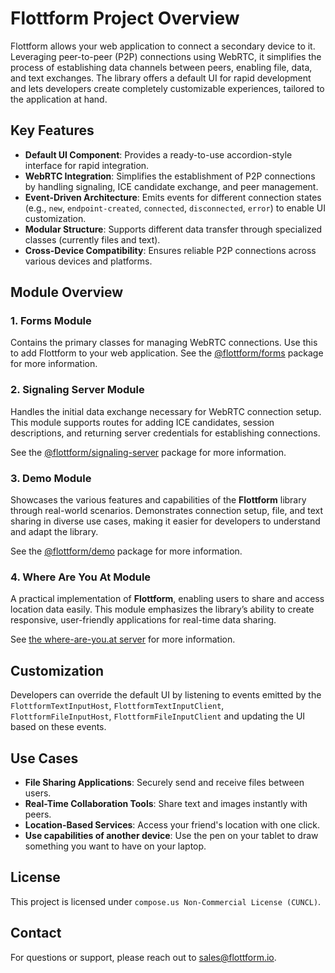 # Flottform Project Overview

Flottform allows your web application to connect a secondary device to it. Leveraging peer-to-peer (P2P) connections using WebRTC, it simplifies the process of establishing data channels between peers, enabling file, data, and text exchanges. The library offers a default UI for rapid development and lets developers create completely customizable experiences, tailored to the application at hand.

## Key Features

- **Default UI Component**: Provides a ready-to-use accordion-style interface for rapid integration.
- **WebRTC Integration**: Simplifies the establishment of P2P connections by handling signaling, ICE candidate exchange, and peer management.
- **Event-Driven Architecture**: Emits events for different connection states (e.g., `new`, `endpoint-created`, `connected`, `disconnected`, `error`) to enable UI customization.
- **Modular Structure**: Supports different data transfer through specialized classes (currently files and text).
- **Cross-Device Compatibility**: Ensures reliable P2P connections across various devices and platforms.

## Module Overview

### 1. **Forms Module**

Contains the primary classes for managing WebRTC connections. Use this to add Flottform to your web application. See the [@flottform/forms](./flottform/forms/README.md) package for more information.

### 2. **Signaling Server Module**

Handles the initial data exchange necessary for WebRTC connection setup. This module supports routes for adding ICE candidates, session descriptions, and returning server credentials for establishing connections.

See the [@flottform/signaling-server](./servers/signaling-server/README.md) package for more information.

### 3. **Demo Module**

Showcases the various features and capabilities of the **Flottform** library through real-world scenarios. Demonstrates connection setup, file, and text sharing in diverse use cases, making it easier for developers to understand and adapt the library.

See the [@flottform/demo](./servers/demo/README.md) package for more information.

### 4. **Where Are You At Module**

A practical implementation of **Flottform**, enabling users to share and access location data easily. This module emphasizes the library’s ability to create responsive, user-friendly applications for real-time data sharing.

See [the where-are-you.at server](./servers/where-are-you-at/README.md) for more information.

## Customization

Developers can override the default UI by listening to events emitted by the `FlottformTextInputHost`, `FlottformTextInputClient`, `FlottformFileInputHost`, `FlottformFileInputClient` and updating the UI based on these events.

## Use Cases

- **File Sharing Applications**: Securely send and receive files between users.
- **Real-Time Collaboration Tools**: Share text and images instantly with peers.
- **Location-Based Services**: Access your friend's location with one click.
- **Use capabilities of another device**: Use the pen on your tablet to draw something you want to have on your laptop.

## License

This project is licensed under `compose.us Non-Commercial License (CUNCL)`.

## Contact

For questions or support, please reach out to sales@flottform.io.
